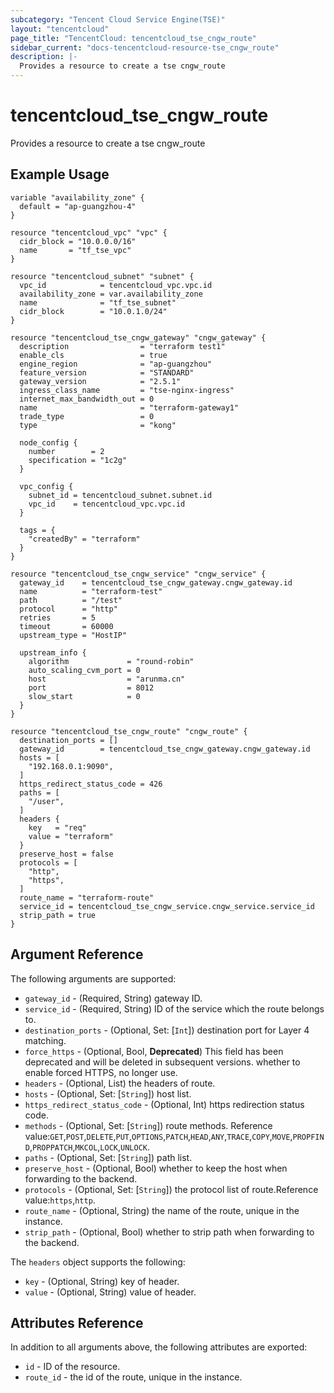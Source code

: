```yaml
---
subcategory: "Tencent Cloud Service Engine(TSE)"
layout: "tencentcloud"
page_title: "TencentCloud: tencentcloud_tse_cngw_route"
sidebar_current: "docs-tencentcloud-resource-tse_cngw_route"
description: |-
  Provides a resource to create a tse cngw_route
---
```


# tencentcloud_tse_cngw_route

Provides a resource to create a tse cngw_route

## Example Usage

```hcl
variable "availability_zone" {
  default = "ap-guangzhou-4"
}

resource "tencentcloud_vpc" "vpc" {
  cidr_block = "10.0.0.0/16"
  name       = "tf_tse_vpc"
}

resource "tencentcloud_subnet" "subnet" {
  vpc_id            = tencentcloud_vpc.vpc.id
  availability_zone = var.availability_zone
  name              = "tf_tse_subnet"
  cidr_block        = "10.0.1.0/24"
}

resource "tencentcloud_tse_cngw_gateway" "cngw_gateway" {
  description                = "terraform test1"
  enable_cls                 = true
  engine_region              = "ap-guangzhou"
  feature_version            = "STANDARD"
  gateway_version            = "2.5.1"
  ingress_class_name         = "tse-nginx-ingress"
  internet_max_bandwidth_out = 0
  name                       = "terraform-gateway1"
  trade_type                 = 0
  type                       = "kong"

  node_config {
    number        = 2
    specification = "1c2g"
  }

  vpc_config {
    subnet_id = tencentcloud_subnet.subnet.id
    vpc_id    = tencentcloud_vpc.vpc.id
  }

  tags = {
    "createdBy" = "terraform"
  }
}

resource "tencentcloud_tse_cngw_service" "cngw_service" {
  gateway_id    = tencentcloud_tse_cngw_gateway.cngw_gateway.id
  name          = "terraform-test"
  path          = "/test"
  protocol      = "http"
  retries       = 5
  timeout       = 60000
  upstream_type = "HostIP"

  upstream_info {
    algorithm             = "round-robin"
    auto_scaling_cvm_port = 0
    host                  = "arunma.cn"
    port                  = 8012
    slow_start            = 0
  }
}

resource "tencentcloud_tse_cngw_route" "cngw_route" {
  destination_ports = []
  gateway_id        = tencentcloud_tse_cngw_gateway.cngw_gateway.id
  hosts = [
    "192.168.0.1:9090",
  ]
  https_redirect_status_code = 426
  paths = [
    "/user",
  ]
  headers {
    key   = "req"
    value = "terraform"
  }
  preserve_host = false
  protocols = [
    "http",
    "https",
  ]
  route_name = "terraform-route"
  service_id = tencentcloud_tse_cngw_service.cngw_service.service_id
  strip_path = true
}
```

## Argument Reference

The following arguments are supported:

* `gateway_id` - (Required, String) gateway ID.
* `service_id` - (Required, String) ID of the service which the route belongs to.
* `destination_ports` - (Optional, Set: [`Int`]) destination port for Layer 4 matching.
* `force_https` - (Optional, Bool, **Deprecated**) This field has been deprecated and will be deleted in subsequent versions. whether to enable forced HTTPS, no longer use.
* `headers` - (Optional, List) the headers of route.
* `hosts` - (Optional, Set: [`String`]) host list.
* `https_redirect_status_code` - (Optional, Int) https redirection status code.
* `methods` - (Optional, Set: [`String`]) route methods. Reference value:`GET`,`POST`,`DELETE`,`PUT`,`OPTIONS`,`PATCH`,`HEAD`,`ANY`,`TRACE`,`COPY`,`MOVE`,`PROPFIND`,`PROPPATCH`,`MKCOL`,`LOCK`,`UNLOCK`.
* `paths` - (Optional, Set: [`String`]) path list.
* `preserve_host` - (Optional, Bool) whether to keep the host when forwarding to the backend.
* `protocols` - (Optional, Set: [`String`]) the protocol list of route.Reference value:`https`,`http`.
* `route_name` - (Optional, String) the name of the route, unique in the instance.
* `strip_path` - (Optional, Bool) whether to strip path when forwarding to the backend.

The `headers` object supports the following:

* `key` - (Optional, String) key of header.
* `value` - (Optional, String) value of header.

## Attributes Reference

In addition to all arguments above, the following attributes are exported:

* `id` - ID of the resource.
* `route_id` - the id of the route, unique in the instance.


